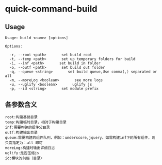 # quick-command-build

## Usage

    Usage: build <name> [options]

    Options:
    
      -r, --root <path>       set build root
      -t, --temp <path>       set up temporary folders for build
      -i, --inf <path>       set build in folder
      -o, --outf <path>       set build out folder
      -q, --queue <string>       set build queue,Use comma(,) separated or all
      -m, --moreLog <boolean>       see more logs
      -u, --uglify <boolean>       uglify js
      -p, --id <string>       set module prefix


## 各参数含义

	root:构建基础目录
	temp:构建临时目录，相对于构建目录
	inf:需要构建的组件父目录
	outf:构建输出目录
	queue:需要构建的组件队列，例如：underscore,jquery。如需构建inf下的所有组件，则只需指定为：all 即可
	moreLog:构建时输出详细日志
	uglify:是否压缩js
	id:模块的前缀（目录）
